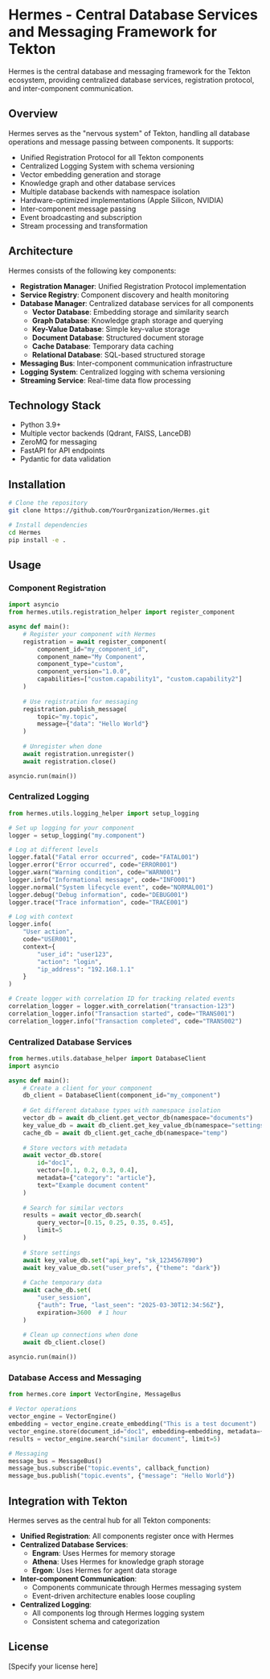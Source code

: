 # Hermes - Central Database Services and Messaging Framework for Tekton

Hermes is the central database and messaging framework for the Tekton ecosystem, providing centralized database services, registration protocol, and inter-component communication.

## Overview

Hermes serves as the "nervous system" of Tekton, handling all database operations and message passing between components. It supports:

- Unified Registration Protocol for all Tekton components
- Centralized Logging System with schema versioning
- Vector embedding generation and storage
- Knowledge graph and other database services
- Multiple database backends with namespace isolation
- Hardware-optimized implementations (Apple Silicon, NVIDIA)
- Inter-component message passing
- Event broadcasting and subscription
- Stream processing and transformation

## Architecture

Hermes consists of the following key components:

- **Registration Manager**: Unified Registration Protocol implementation
- **Service Registry**: Component discovery and health monitoring
- **Database Manager**: Centralized database services for all components
  - **Vector Database**: Embedding storage and similarity search
  - **Graph Database**: Knowledge graph storage and querying
  - **Key-Value Database**: Simple key-value storage
  - **Document Database**: Structured document storage
  - **Cache Database**: Temporary data caching
  - **Relational Database**: SQL-based structured storage
- **Messaging Bus**: Inter-component communication infrastructure
- **Logging System**: Centralized logging with schema versioning
- **Streaming Service**: Real-time data flow processing

## Technology Stack

- Python 3.9+
- Multiple vector backends (Qdrant, FAISS, LanceDB)
- ZeroMQ for messaging
- FastAPI for API endpoints
- Pydantic for data validation

## Installation

```bash
# Clone the repository
git clone https://github.com/YourOrganization/Hermes.git

# Install dependencies
cd Hermes
pip install -e .
```

## Usage

### Component Registration

```python
import asyncio
from hermes.utils.registration_helper import register_component

async def main():
    # Register your component with Hermes
    registration = await register_component(
        component_id="my_component_id",
        component_name="My Component",
        component_type="custom",
        component_version="1.0.0",
        capabilities=["custom.capability1", "custom.capability2"]
    )
    
    # Use registration for messaging
    registration.publish_message(
        topic="my.topic",
        message={"data": "Hello World"}
    )
    
    # Unregister when done
    await registration.unregister()
    await registration.close()

asyncio.run(main())
```

### Centralized Logging

```python
from hermes.utils.logging_helper import setup_logging

# Set up logging for your component
logger = setup_logging("my.component")

# Log at different levels
logger.fatal("Fatal error occurred", code="FATAL001")
logger.error("Error occurred", code="ERROR001")
logger.warn("Warning condition", code="WARN001")
logger.info("Informational message", code="INFO001")
logger.normal("System lifecycle event", code="NORMAL001")
logger.debug("Debug information", code="DEBUG001")
logger.trace("Trace information", code="TRACE001")

# Log with context
logger.info(
    "User action",
    code="USER001",
    context={
        "user_id": "user123",
        "action": "login",
        "ip_address": "192.168.1.1"
    }
)

# Create logger with correlation ID for tracking related events
correlation_logger = logger.with_correlation("transaction-123")
correlation_logger.info("Transaction started", code="TRANS001")
correlation_logger.info("Transaction completed", code="TRANS002")
```

### Centralized Database Services

```python
from hermes.utils.database_helper import DatabaseClient
import asyncio

async def main():
    # Create a client for your component
    db_client = DatabaseClient(component_id="my_component")
    
    # Get different database types with namespace isolation
    vector_db = await db_client.get_vector_db(namespace="documents")
    key_value_db = await db_client.get_key_value_db(namespace="settings")
    cache_db = await db_client.get_cache_db(namespace="temp")
    
    # Store vectors with metadata
    await vector_db.store(
        id="doc1",
        vector=[0.1, 0.2, 0.3, 0.4],
        metadata={"category": "article"},
        text="Example document content"
    )
    
    # Search for similar vectors
    results = await vector_db.search(
        query_vector=[0.15, 0.25, 0.35, 0.45],
        limit=5
    )
    
    # Store settings
    await key_value_db.set("api_key", "sk_1234567890")
    await key_value_db.set("user_prefs", {"theme": "dark"})
    
    # Cache temporary data
    await cache_db.set(
        "user_session",
        {"auth": True, "last_seen": "2025-03-30T12:34:56Z"},
        expiration=3600  # 1 hour
    )
    
    # Clean up connections when done
    await db_client.close()

asyncio.run(main())
```

### Database Access and Messaging

```python
from hermes.core import VectorEngine, MessageBus

# Vector operations
vector_engine = VectorEngine()
embedding = vector_engine.create_embedding("This is a test document")
vector_engine.store(document_id="doc1", embedding=embedding, metadata={"title": "Test"})
results = vector_engine.search("similar document", limit=5)

# Messaging
message_bus = MessageBus()
message_bus.subscribe("topic.events", callback_function)
message_bus.publish("topic.events", {"message": "Hello World"})
```

## Integration with Tekton

Hermes serves as the central hub for all Tekton components:

- **Unified Registration**: All components register once with Hermes
- **Centralized Database Services**:
  - **Engram**: Uses Hermes for memory storage
  - **Athena**: Uses Hermes for knowledge graph storage
  - **Ergon**: Uses Hermes for agent data storage
- **Inter-component Communication**:
  - Components communicate through Hermes messaging system
  - Event-driven architecture enables loose coupling
- **Centralized Logging**:
  - All components log through Hermes logging system
  - Consistent schema and categorization

## License

[Specify your license here]
